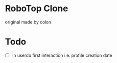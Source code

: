 # RoboTop Clone

original made by colon




# Todo
- [ ] in userdb first interaction i.e. profile creation date